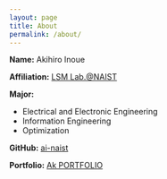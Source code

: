```yaml
---
layout: page
title: About
permalink: /about/
---
```


**Name:** Akihiro Inoue

**Affiliation:** [LSM Lab.@NAIST](https://www-lsm.naist.jp)

**Major:**
*   Electrical and Electronic Engineering
*   Information Engineering
*   Optimization


**GitHub:** [ai-naist](https://github.com/ai-naist)

**Portfolio:** [Ak PORTFOLIO](https://ak-portfolio.ddns.net/)
